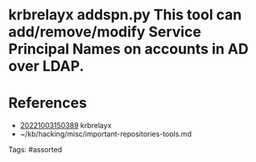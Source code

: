 # krbrelayx addspn.py This tool can add/remove/modify Service Principal Names on accounts in AD over LDAP.

# References
- [20221003150389](/zet/20221003150389/) krbrelayx
- ~/kb/hacking/misc/important-repositories-tools.md

Tags:
    #assorted

